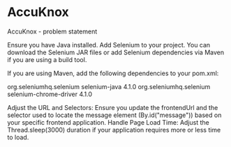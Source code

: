 # AccuKnox
AccuKnox - problem statement


Ensure you have Java installed.
Add Selenium to your project. You can download the Selenium JAR files or add Selenium dependencies via Maven if you are using a build tool.

If you are using Maven, add the following dependencies to your pom.xml:

<dependencies>
    <dependency>
        <groupId>org.seleniumhq.selenium</groupId>
        <artifactId>selenium-java</artifactId>
        <version>4.1.0</version>
    </dependency>
    <dependency>
        <groupId>org.seleniumhq.selenium</groupId>
        <artifactId>selenium-chrome-driver</artifactId>
        <version>4.1.0</version>
    </dependency>
</dependencies>


Adjust the URL and Selectors: Ensure you update the frontendUrl and the selector used to locate the message element (By.id("message")) based on your specific frontend application.
Handle Page Load Time: Adjust the Thread.sleep(3000) duration if your application requires more or less time to load.

